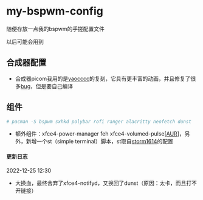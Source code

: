 # my-bspwm-config
随便存放一点我的bspwm的手搓配置文件

以后可能会用到

## 合成器配置
- 合成器picom我用的是[yaocccc](https://github.com/yaocccc/picom)的复刻，它具有更丰富的动画，并且修复了很多[bug](https://www.bilibili.com/video/BV19T411G7Eq)，但是要自己编译

## 组件
```bash
# pacman -S bspwm sxhkd polybar rofi ranger alacritty neofetch dunst
```
- 额外组件：xfce4-power-manager feh xfce4-volumed-pulse\[[AUR](https://aur.archlinux.org/packages/xfce4-volumed-pulse-git)\]，另外，新增一个st（simple terminal）脚本，st取自[storm1614](https://github.com/storm-1614/dotfiles/tree/main/st)的配置



#### 更新日志

2022-12-25 12:30

- 大换血，最终舍弃了xfce4-notifyd，又换回了dunst（原因：太卡，而且打不开链接）

